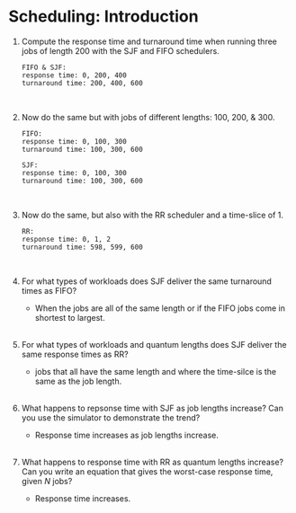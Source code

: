 # Scheduling: Introduction

1. Compute the response time and turnaround time when running three jobs of length 200 with the SJF and FIFO schedulers.

    ```
    FIFO & SJF:  
    response time: 0, 200, 400  
    turnaround time: 200, 400, 600
    ```
    <br>
2. Now do the same but with jobs of different lengths: 100, 200, & 300.
    ```
    FIFO:
    response time: 0, 100, 300
    turnaround time: 100, 300, 600

    SJF:
    response time: 0, 100, 300
    turnaround time: 100, 300, 600
    ```  
    <br>
3. Now do the same, but also with the RR scheduler and a time-slice of 1.
    ```
    RR:
    response time: 0, 1, 2
    turnaround time: 598, 599, 600
    ```
    <br>
4. For what types of workloads does SJF deliver the same turnaround times as FIFO?
    - When the jobs are all of the same length or if the FIFO jobs come in shortest to largest.
    <br>
5. For what types of workloads and quantum lengths does SJF deliver the same response times as RR?
    - jobs that all have the same length and where the time-silce is the same as the job length.
    <br>
6. What happens to repsonse time with SJF as job lengths increase? Can you use the simulator to demonstrate the trend?
    - Response time increases as job lengths increase.
    <br>
7. What happens to response time with RR as quantum lengths increase? Can you write an equation that gives the worst-case response time, given *N* jobs?
    - Response time increases.

